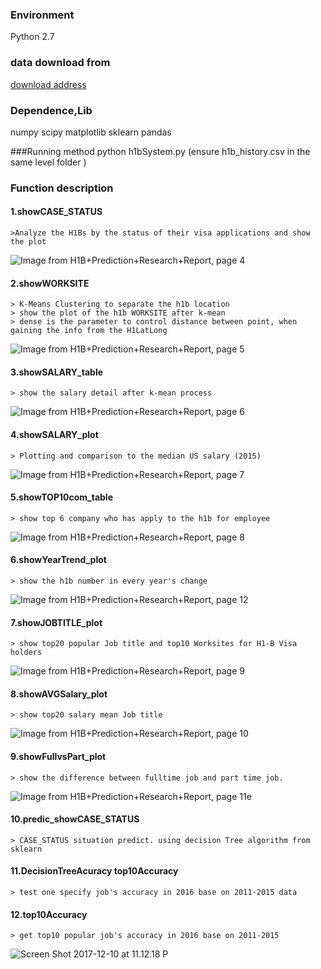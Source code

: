 ### Environment
Python 2.7

### data download from
[download address](https://drive.google.com/open?id=0BxGfxvHiFHqmRzdDbGZxWF9mems
)
### Dependence,Lib
numpy
scipy
matplotlib
sklearn
pandas


###Running method
python h1bSystem.py (ensure h1b_history.csv in the same level folder )


### Function description

#### 1.showCASE_STATUS
    >Analyze the H1Bs by the status of their visa applications and show the plot
    
![Image from H1B+Prediction+Research+Report, page 4](https://lh3.googleusercontent.com/-RWPj10k_oQM/Wi4VcJ6VC0I/AAAAAAAAOzs/FtpBhtCXLhgC8anSnbGaF1gi9TGzrjxZACHMYCw/I/Image%2Bfrom%2BH1B%252BPrediction%252BResearch%252BReport%252C%2Bpage%2B4.png)


#### 2.showWORKSITE
    > K-Means Clustering to separate the h1b location
    > show the plot of the h1b WORKSITE after k-mean
    > dense is the parameter to control distance between point, when gaining the info from the H1LatLong
    
![Image from H1B+Prediction+Research+Report, page 5](https://lh3.googleusercontent.com/-GrGjrojUpjA/Wi4VcbhQ8NI/AAAAAAAAOzw/HShFong4bRYi_XOdOxMWGkYGT0_-BUVLACHMYCw/I/Image%2Bfrom%2BH1B%252BPrediction%252BResearch%252BReport%252C%2Bpage%2B5.png)


#### 3.showSALARY_table
    > show the salary detail after k-mean process
    
![Image from H1B+Prediction+Research+Report, page 6](https://lh3.googleusercontent.com/-wFUd3g-4RmM/Wi4UWGg9ydI/AAAAAAAAOzY/jZcvpdTJY4Q2MzwqGJLgXkA0b8-ElNS7wCHMYCw/I/Image%2Bfrom%2BH1B%252BPrediction%252BResearch%252BReport%252C%2Bpage%2B6.png)

#### 4.showSALARY_plot
    > Plotting and comparison to the median US salary (2015)
    
![Image from H1B+Prediction+Research+Report, page 7](https://lh3.googleusercontent.com/-hu1UWwfMtxc/Wi4Vcp-rb1I/AAAAAAAAOz0/57SnlgdveGsrKAHZ3WMAaKmPcW0wkz5_ACHMYCw/I/Image%2Bfrom%2BH1B%252BPrediction%252BResearch%252BReport%252C%2Bpage%2B7.png)


#### 5.showTOP10com_table
    > show top 6 company who has apply to the h1b for employee
    
![Image from H1B+Prediction+Research+Report, page 8](https://lh3.googleusercontent.com/-xwCz1BBdwIs/Wi4Vc00pbcI/AAAAAAAAOz4/D7WZjhwkENQdETOM9n6A_3Qc7BoozLA8QCHMYCw/I/Image%2Bfrom%2BH1B%252BPrediction%252BResearch%252BReport%252C%2Bpage%2B8.png)


#### 6.showYearTrend_plot
    > show the h1b number in every year's change
    
![Image from H1B+Prediction+Research+Report, page 12](https://lh3.googleusercontent.com/-sKlXW71HBEo/Wi4UWfEgFYI/AAAAAAAAOzc/fvj9JAN-4PAyoUg0DSPMOseuFqS_nLGCwCHMYCw/I/Image%2Bfrom%2BH1B%252BPrediction%252BResearch%252BReport%252C%2Bpage%2B12.png)

#### 7.showJOBTITLE_plot
    > show top20 popular Job title and top10 Worksites for H1-B Visa holders
    
![Image from H1B+Prediction+Research+Report, page 9](https://lh3.googleusercontent.com/-JzexjBKo9Co/Wi4Vde-dlKI/AAAAAAAAOz8/_7oLb3x1-qo6egNOS6hf_wAV0tqtnr_LACHMYCw/I/Image%2Bfrom%2BH1B%252BPrediction%252BResearch%252BReport%252C%2Bpage%2B9.png)


#### 8.showAVGSalary_plot
    > show top20 salary mean Job title
    
![Image from H1B+Prediction+Research+Report, page 10](https://lh3.googleusercontent.com/-ZQHXlZQEHos/Wi4UWvBZeII/AAAAAAAAOzg/eTDqGtZ4jYkhwzU2nzqH--gQw1Zk4CVowCHMYCw/I/Image%2Bfrom%2BH1B%252BPrediction%252BResearch%252BReport%252C%2Bpage%2B10.png)

#### 9.showFullvsPart_plot
    > show the difference between fulltime job and part time job.
    
![Image from H1B+Prediction+Research+Report, page 11](https://lh3.googleusercontent.com/-g5LnvIzeso0/Wi4VdtasB8I/AAAAAAAAO0A/te3KqNs8-ykx2YmppgCvl1fgE0OQ8oveACHMYCw/I/Image%2Bfrom%2BH1B%252BPrediction%252BResearch%252BReport%252C%2Bpage%2B11.png)e


#### 10.predic_showCASE_STATUS

    > CASE_STATUS situation predict. using decision Tree algorithm from sklearn

#### 11.DecisionTreeAcuracy top10Accuracy
    > test one specify job's accuracy in 2016 base on 2011-2015 data

#### 12.top10Accuracy
    > get top10 popular job's accuracy in 2016 base on 2011-2015
    
![Screen Shot 2017-12-10 at 11.12.18 P](https://lh3.googleusercontent.com/-UM5xuWIdRn4/Wi4VeGaFdpI/AAAAAAAAO0E/qLJ-k6lol60ulypsWtqN9zHbzQzNUu0oACHMYCw/I/Screen%2BShot%2B2017-12-10%2Bat%2B11.12.18%2BPM.png)



